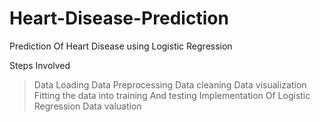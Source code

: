 # Heart-Disease-Prediction
Prediction Of Heart Disease using Logistic Regression


Steps Involved
> Data Loading
> Data Preprocessing
> Data cleaning 
> Data visualization
> Fitting the data into training And testing 
> Implementation Of Logistic Regression
> Data valuation
 
